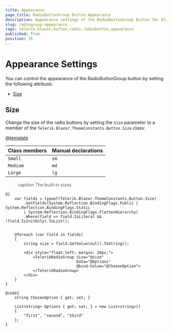 ```yaml
---
title: Appearance
page_title: RadioButtonGroup Button Appearance
description: Appearance settings of the RadioButtonGroup Button for Blazor.
slug: radiogroup-appearance
tags: telerik,blazor,button,radio,radiobutton,appearance
published: True
position: 35
---
```


# Appearance Settings

You can control the appearance of the RadioButtonGroup button by setting the following attribute:

* [Size](#size)


## Size

Change the size of the radio buttons by setting the `Size` parameter to a member of the `Telerik.Blazor.ThemeConstants.Button.Size` class:

@[template](/_contentTemplates/common/parameters-table-styles.md#table-layout)

| Class members | Manual declarations |
|---------------|--------|
|`Small`|`sm`|
|`Medium`|`md`|
|`Large` |`lg`|

>caption The built-in sizes

````CSHTML
@{
    var fields = typeof(Telerik.Blazor.ThemeConstants.Button.Size)
        .GetFields(System.Reflection.BindingFlags.Public | System.Reflection.BindingFlags.Static
        | System.Reflection.BindingFlags.FlattenHierarchy)
        .Where(field => field.IsLiteral && !field.IsInitOnly).ToList();


    @foreach (var field in fields)
    {
        string size = field.GetValue(null).ToString();

        <div style="float:left; margin: 20px;">
            <TelerikRadioGroup Size="@size"
                               Data="@Options"
                               @bind-Value="@ChosenOption">
            </TelerikRadioGroup>
        </div>
    }
}

@code{
    string ChosenOption { get; set; }

    List<string> Options { get; set; } = new List<string>()
    {
        "first", "second", "third"
    };
}
````

